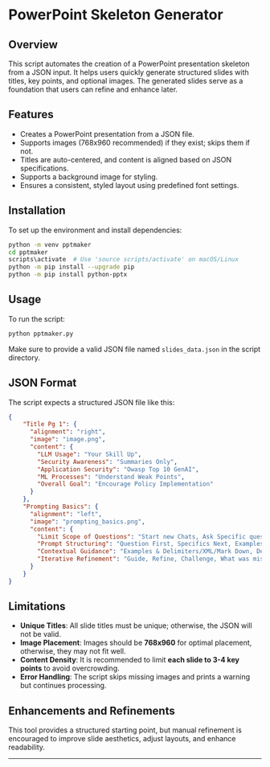 # PowerPoint Skeleton Generator

## Overview
This script automates the creation of a PowerPoint presentation skeleton from a JSON input. It helps users quickly generate structured slides with titles, key points, and optional images. The generated slides serve as a foundation that users can refine and enhance later.

## Features
- Creates a PowerPoint presentation from a JSON file.
- Supports images (768x960 recommended) if they exist; skips them if not.
- Titles are auto-centered, and content is aligned based on JSON specifications.
- Supports a background image for styling.
- Ensures a consistent, styled layout using predefined font settings.

## Installation
To set up the environment and install dependencies:
```sh
python -m venv pptmaker
cd pptmaker
scripts\activate  # Use 'source scripts/activate' on macOS/Linux
python -m pip install --upgrade pip
python -m pip install python-pptx
```

## Usage
To run the script:
```sh
python pptmaker.py
```

Make sure to provide a valid JSON file named `slides_data.json` in the script directory.

## JSON Format
The script expects a structured JSON file like this:
```json
{
    "Title Pg 1": {
      "alignment": "right",
      "image": "image.png",
      "content": {
        "LLM Usage": "Your Skill Up",
        "Security Awareness": "Summaries Only",
        "Application Security": "Owasp Top 10 GenAI",
        "ML Processes": "Understand Weak Points",
        "Overall Goal": "Encourage Policy Implementation"
      }
    },
    "Prompting Basics": {
      "alignment": "left",
      "image": "prompting_basics.png",
      "content": {
        "Limit Scope of Questions": "Start new Chats, Ask Specific questions, Understand objective",
        "Prompt Structuring": "Question First, Specifics Next, Examples, Whitelist, Suggest Steps",
        "Contextual Guidance": "Examples & Delimiters/XML/Mark Down, Desired Output",
        "Iterative Refinement": "Guide, Refine, Challenge, What was missed?"
      }
    }
}
```

## Limitations
- **Unique Titles**: All slide titles must be unique; otherwise, the JSON will not be valid.
- **Image Placement**: Images should be **768x960** for optimal placement, otherwise, they may not fit well.
- **Content Density**: It is recommended to limit **each slide to 3-4 key points** to avoid overcrowding.
- **Error Handling**: The script skips missing images and prints a warning but continues processing.

## Enhancements and Refinements
This tool provides a structured starting point, but manual refinement is encouraged to improve slide aesthetics, adjust layouts, and enhance readability.



---


